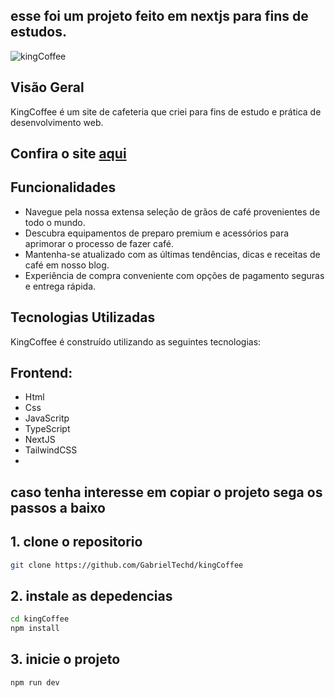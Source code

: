 ## esse foi um projeto feito em nextjs para fins de estudos.

![kingCoffee](https://github.com/GabrielTechd/kingCoffee/assets/127634990/04a30981-62d2-499a-b266-985c29893fb2)

## Visão Geral
KingCoffee é um site de cafeteria que criei para fins de estudo e prática de desenvolvimento web. <br>
## Confira o site [aqui](https://kingcoffee.vercel.app/)

## Funcionalidades
- Navegue pela nossa extensa seleção de grãos de café provenientes de todo o mundo.
- Descubra equipamentos de preparo premium e acessórios para aprimorar o processo de fazer café.
- Mantenha-se atualizado com as últimas tendências, dicas e receitas de café em nosso blog.
- Experiência de compra conveniente com opções de pagamento seguras e entrega rápida.

## Tecnologias Utilizadas
KingCoffee é construído utilizando as seguintes tecnologias:

## Frontend:
- Html
- Css
- JavaScritp
- TypeScript
- NextJS
- TailwindCSS
- 
## caso tenha interesse em copiar o projeto sega os passos a baixo
## 1. clone o repositorio
```bash
git clone https://github.com/GabrielTechd/kingCoffee
```

## 2. instale as depedencias
```bash
cd kingCoffee
npm install
```
## 3. inicie o projeto
```bash
npm run dev
```




